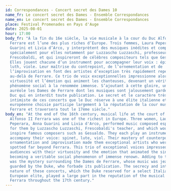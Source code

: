 ```yaml
---
id: Correspondances - Concert secret des Dames 10
name_fr: Le concert secret des Dames - Ensemble Correspondances
name_en: Le concert secret des Dames - Ensemble Correspondances
place: Festival Promenades en Pays d'Auge
date: 2025-08-01
hour: 17:00
body_fr: "À la fin du 16e siècle, la vie musicale à la cour du Duc Alfonso II
  Ferrare est l’une des plus riches d’Europe. Trois femmes, Laura Peperara, Anna
  Guarini et Livia d’Arco, y interprètent des musiques inédites et composées
  spécialement pour elles notamment par Luzzascho Luzzaschi, professeur de
  Frescobaldi, et qui inspireront de célèbres compositeurs tels que Gesualdo.
  Elles jouent chacune d’un instrument pour accompagner leur voix : épinette,
  luth, viole. Leur maîtrise du contrepoint, de l’ornementation et de
  l’improvisation en font des artistes d’exception très rapidement repérées bien
  au-delà de Ferrare. Ce trio de voix exceptionnelles impressionne alors par sa
  virtuosité et l’émotion qui animent les chanteuses, devenant un véritable
  phénomène social à la renommée immense. S’ajoutant à cette gloire, un mystère
  auréole les Dames de Ferrare dont les musiques sont jalousement gardées par le
  Duc qui en interdit toute publication. Le secret et le caractère très
  intimiste de ces concerts que le Duc réserve à une élite italienne et
  européenne choisie participe largement à la réputation de la cour musicale de
  Ferrare et traversera tout le 17ème siècle."
body_en: "At the end of the 16th century, musical life at the court of Duke
  Alfonso II Ferrara was one of the richest in Europe. Three women, Laura
  Peperara, Anna Guarini and Livia d'Arco, performed music composed especially
  for them by Luzzascho Luzzaschi, Frescobaldi's teacher, and which would
  inspire famous composers such as Gesualdo. They each play an instrument to
  accompany their voice: spinet, lute, viol. Their mastery of counterpoint,
  ornamentation and improvisation made them exceptional artists who were quickly
  spotted far beyond Ferrara. This trio of exceptional voices impressed
  audiences with their virtuosity and the emotion that animated the singers,
  becoming a veritable social phenomenon of immense renown. Adding to their fame
  was the mystery surrounding the Dames de Ferrare, whose music was jealously
  guarded by the Duke, who forbade its publication. The secrecy and intimate
  nature of these concerts, which the Duke reserved for a select Italian and
  European elite, played a large part in the reputation of the musical court of
  Ferrara throughout the 17th century."
---
```

